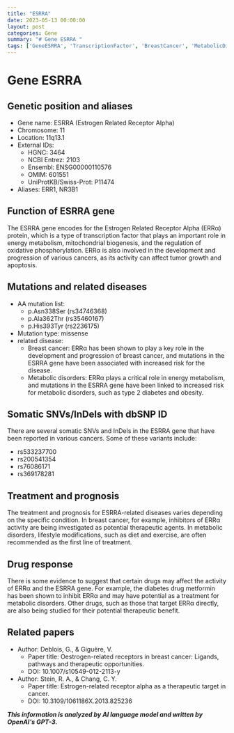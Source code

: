 ```yaml
---
title: "ESRRA"
date: 2023-05-13 00:00:00
layout: post
categories: Gene
summary: "# Gene ESRRA "
tags: ['GeneESRRA', 'TranscriptionFactor', 'BreastCancer', 'MetabolicDisorders', 'DrugResponse', 'TherapeuticTargets', 'MissenseMutation', 'SomaticVariants']
---
```


# Gene ESRRA 

## Genetic position and aliases
- Gene name: ESRRA (Estrogen Related Receptor Alpha)
- Chromosome: 11
- Location: 11q13.1
- External IDs: 
     - HGNC: 3464
     - NCBI Entrez: 2103
     - Ensembl: ENSG00000110576
     - OMIM: 601551
     - UniProtKB/Swiss-Prot: P11474
- Aliases: ERR1, NR3B1

## Function of ESRRA gene
The ESRRA gene encodes for the Estrogen Related Receptor Alpha (ERRα) protein, which is a type of transcription factor that plays an important role in energy metabolism, mitochondrial biogenesis, and the regulation of oxidative phosphorylation. ERRα is also involved in the development and progression of various cancers, as its activity can affect tumor growth and apoptosis.

## Mutations and related diseases
- AA mutation list:
     - p.Asn338Ser (rs34746368)
     - p.Ala362Thr (rs35460167)
     - p.His393Tyr (rs2236175)
- Mutation type: missense
- related disease: 
     - Breast cancer: ERRα has been shown to play a key role in the development and progression of breast cancer, and mutations in the ESRRA gene have been associated with increased risk for the disease.
     - Metabolic disorders: ERRα plays a critical role in energy metabolism, and mutations in the ESRRA gene have been linked to increased risk for metabolic disorders, such as type 2 diabetes and obesity.

## Somatic SNVs/InDels with dbSNP ID
There are several somatic SNVs and InDels in the ESRRA gene that have been reported in various cancers. Some of these variants include:
- rs533237700
- rs200541354
- rs76086171
- rs369178281

## Treatment and prognosis
The treatment and prognosis for ESRRA-related diseases varies depending on the specific condition. In breast cancer, for example, inhibitors of ERRα activity are being investigated as potential therapeutic agents. In metabolic disorders, lifestyle modifications, such as diet and exercise, are often recommended as the first line of treatment.

## Drug response
There is some evidence to suggest that certain drugs may affect the activity of ERRα and the ESRRA gene. For example, the diabetes drug metformin has been shown to inhibit ERRα and may have potential as a treatment for metabolic disorders. Other drugs, such as those that target ERRα directly, are also being studied for their potential therapeutic benefit.

## Related papers
- Author: Deblois, G., & Giguère, V.
  - Paper title: Oestrogen-related receptors in breast cancer: Ligands, pathways and therapeutic opportunities.
  - DOI: 10.1007/s10549-012-2113-y
- Author: Stein, R. A., & Chang, C. Y.
  - Paper title: Estrogen-related receptor alpha as a therapeutic target in cancer.
  - DOI: 10.3109/1061186X.2013.825236

**_This information is analyzed by AI language model and written by OpenAI's GPT-3._**